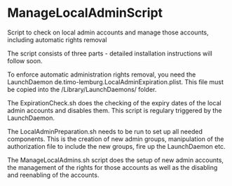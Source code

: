 ManageLocalAdminScript
======================

Script to check on local admin accounts and manage those accounts, including automatic rights removal

The script consists of three parts - detailed installation instructions will follow soon.

To enforce automatic administration rights removal, you need the LaunchDaemon de.timo-lemburg.LocalAdminExpiration.plist.
This file must be copied into the /Library/LaunchDaemons/ folder.

The ExpirationCheck.sh does the checking of the expiry dates of the local admin accounts and disables them. This script is
regulary triggered by the LaunchDaemon.

The LocalAdminPreparation.sh needs to be run to set up all needed components. This is the creation of new 
admin groups, manipulation of the authorization file to include the new groups, fire up the LaunchDaemon etc.

The ManageLocalAdmins.sh script does the setup of new admin accounts, the management of the rights for those accounts 
as well as the disabling and reenabling of the accounts.
